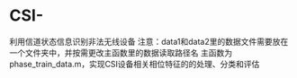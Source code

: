# CSI-
利用信道状态信息识别非法无线设备
注意：data1和data2里的数据文件需要放在一个文件夹中，并按需更改主函数里的数据读取路径名
主函数为phase_train_data.m，实现CSI设备相关相位特征的的处理、分类和评估
